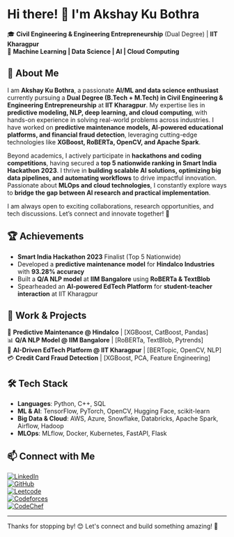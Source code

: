 # Hi there! 👋 I'm Akshay Ku Bothra  

🎓 **Civil Engineering & Engineering Entrepreneurship** (Dual Degree) | **IIT Kharagpur**  
📍 **Machine Learning | Data Science | AI | Cloud Computing**  

## 🚀 About Me  
I am **Akshay Ku Bothra**, a passionate **AI/ML and data science enthusiast** currently pursuing a **Dual Degree (B.Tech + M.Tech) in Civil Engineering & Engineering Entrepreneurship** at **IIT Kharagpur**. My expertise lies in **predictive modeling, NLP, deep learning, and cloud computing**, with hands-on experience in solving real-world problems across industries. I have worked on **predictive maintenance models, AI-powered educational platforms, and financial fraud detection**, leveraging cutting-edge technologies like **XGBoost, RoBERTa, OpenCV, and Apache Spark**.  

Beyond academics, I actively participate in **hackathons and coding competitions**, having secured a **top 5 nationwide ranking in Smart India Hackathon 2023**. I thrive in **building scalable AI solutions, optimizing big data pipelines, and automating workflows** to drive impactful innovation. Passionate about **MLOps and cloud technologies**, I constantly explore ways to **bridge the gap between AI research and practical implementation**.  

I am always open to exciting collaborations, research opportunities, and tech discussions. Let’s connect and innovate together! 🚀  

## 🏆 Achievements  
- **Smart India Hackathon 2023** Finalist (Top 5 Nationwide)  
- Developed a **predictive maintenance model** for **Hindalco Industries** with **93.28% accuracy**  
- Built a **Q/A NLP model** at **IIM Bangalore** using **RoBERTa & TextBlob**  
- Spearheaded an **AI-powered EdTech Platform** for **student-teacher interaction** at IIT Kharagpur  

## 💼 Work & Projects  
🚀 **Predictive Maintenance @ Hindalco** | [XGBoost, CatBoost, Pandas]  
📊 **Q/A NLP Model @ IIM Bangalore** | [RoBERTa, TextBlob, Pytrends]  
🤖 **AI-Driven EdTech Platform @ IIT Kharagpur** | [BERTopic, OpenCV, NLP]  
💳 **Credit Card Fraud Detection** | [XGBoost, PCA, Feature Engineering]  

## 🛠️ Tech Stack  
- **Languages**: Python, C++, SQL  
- **ML & AI**: TensorFlow, PyTorch, OpenCV, Hugging Face, scikit-learn  
- **Big Data & Cloud**: AWS, Azure, Snowflake, Databricks, Apache Spark, Airflow, Hadoop  
- **MLOps**: MLflow, Docker, Kubernetes, FastAPI, Flask  

## 📫 Connect with Me  
[![LinkedIn](https://img.shields.io/badge/-LinkedIn-blue?style=flat&logo=linkedin&logoColor=white)](https://www.linkedin.com/in/akshay-ku-bothra-1136861bb/)  
[![GitHub](https://img.shields.io/badge/-GitHub-black?style=flat&logo=github)](https://github.com/Akshayplayer)  
[![Leetcode](https://img.shields.io/badge/-Leetcode-orange?style=flat&logo=leetcode)](https://leetcode.com/u/user3885IN/)  
[![Codeforces](https://img.shields.io/badge/-Codeforces-blue?style=flat&logo=codeforces)](https://codeforces.com/profile/akshayku.bothra)  
[![CodeChef](https://img.shields.io/badge/-CodeChef-brown?style=flat&logo=codechef)](https://www.codechef.com/users/akshaykubothra)  

---  
Thanks for stopping by! 😊 Let's connect and build something amazing! 🚀
